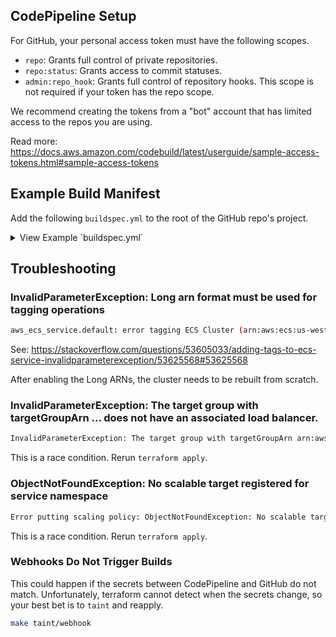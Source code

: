 ## CodePipeline Setup

For GitHub, your personal access token must have the following scopes.

* `repo`: Grants full control of private repositories.
* `repo:status`: Grants access to commit statuses.
* `admin:repo_hook`: Grants full control of repository hooks. This scope is not required if your token has the repo scope.

We recommend creating the tokens from a "bot" account that has limited access to the repos you are using.

Read more: <https://docs.aws.amazon.com/codebuild/latest/userguide/sample-access-tokens.html#sample-access-tokens>


## Example Build Manifest

Add the following `buildspec.yml` to the root of the GitHub repo's project.

<details>
<summary>View Example `buildspec.yml`</summary>

```
version: 0.2
phases:
  pre_build:
    commands:
      - echo Logging in to Amazon ECR...
      - aws --version
      - eval $(aws ecr get-login --region $AWS_DEFAULT_REGION --no-include-email)
      - REPOSITORY_URI=$AWS_ACCOUNT_ID.dkr.ecr.us-west-2.amazonaws.com/$IMAGE_REPO_NAME
      - IMAGE_TAG=$(echo $CODEBUILD_RESOLVED_SOURCE_VERSION | cut -c 1-7)
  build:
    commands:
      - echo Build started on `date`
      - echo Building the Docker image...
      - REPO_URI=$AWS_ACCOUNT_ID.dkr.ecr.$AWS_REGION.amazonaws.com/$IMAGE_REPO_NAME
      - docker pull $REPO_URI:latest || true
      - docker build --cache-from $REPO_URI:latest --tag $REPO_URI:latest --tag $REPO_URI:$IMAGE_TAG .
  post_build:
    commands:
      - echo Build completed on `date`
      - echo Pushing the Docker images...
      - REPO_URI=$AWS_ACCOUNT_ID.dkr.ecr.$AWS_REGION.amazonaws.com/$IMAGE_REPO_NAME
      - docker push $REPO_URI:latest
      - docker push $REPO_URI:$IMAGE_TAG
      - echo Writing image definitions file...
      - printf '[{"name":"%s","imageUri":"%s"}]' "$CONTAINER_NAME" "$REPO_URI:$IMAGE_TAG" | tee imagedefinitions.json
artifacts:
  files: imagedefinitions.json
```

</details>

## Troubleshooting


### InvalidParameterException: Long arn format must be used for tagging operations

```sh
aws_ecs_service.default: error tagging ECS Cluster (arn:aws:ecs:us-west-2:223452713953:service/eg-example-fargate-atlantis): InvalidParameterException: Long arn format must be used for tagging operations
```

See: <https://stackoverflow.com/questions/53605033/adding-tags-to-ecs-service-invalidparameterexception/53625568#53625568>

After enabling the Long ARNs, the cluster needs to be rebuilt from scratch.

### InvalidParameterException: The target group with targetGroupArn ... does not have an associated load balancer.

```sh
InvalidParameterException: The target group with targetGroupArn arn:aws:elasticloadbalancing:us-west-2:223452713953:targetgroup/eg-example-backend/5f7241cb041d9356 does not have an associated load balancer.
```

This is a race condition. Rerun `terraform apply`.

### ObjectNotFoundException: No scalable target registered for service namespace

```sh
Error putting scaling policy: ObjectNotFoundException: No scalable target registered for service namespace: ecs, resource ID: service/cpco-testing-fargate/eg-example-fargate-atlantis, scalable dimension: ecs:service:DesiredCount
````

This is a race condition. Rerun `terraform apply`.

### Webhooks Do Not Trigger Builds

This could happen if the secrets between CodePipeline and GitHub do not match. Unfortunately, terraform cannot detect when the secrets change, so your best bet is to `taint` and reapply.

```sh
make taint/webhook
```
